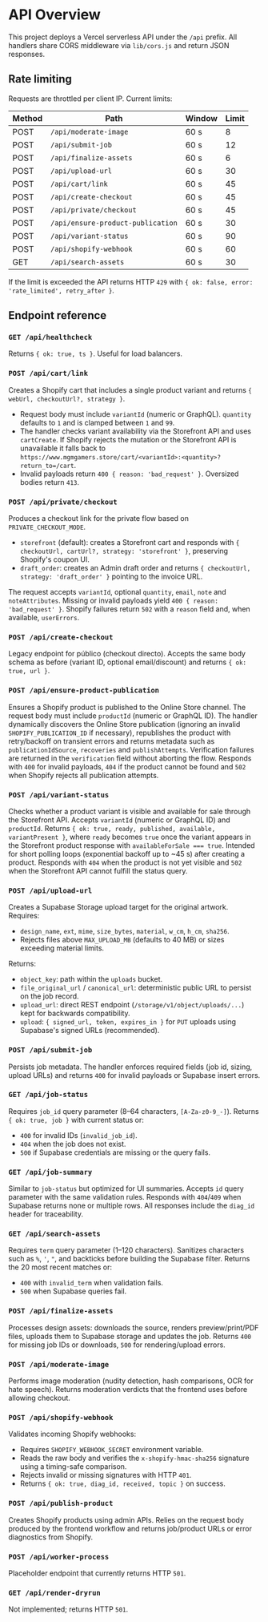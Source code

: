 # API Overview

This project deploys a Vercel serverless API under the `/api` prefix. All handlers share CORS middleware via `lib/cors.js` and return JSON responses.

## Rate limiting

Requests are throttled per client IP. Current limits:

| Method | Path | Window | Limit |
| --- | --- | --- | --- |
| POST | `/api/moderate-image` | 60 s | 8 |
| POST | `/api/submit-job` | 60 s | 12 |
| POST | `/api/finalize-assets` | 60 s | 6 |
| POST | `/api/upload-url` | 60 s | 30 |
| POST | `/api/cart/link` | 60 s | 45 |
| POST | `/api/create-checkout` | 60 s | 45 |
| POST | `/api/private/checkout` | 60 s | 45 |
| POST | `/api/ensure-product-publication` | 60 s | 30 |
| POST | `/api/variant-status` | 60 s | 90 |
| POST | `/api/shopify-webhook` | 60 s | 60 |
| GET | `/api/search-assets` | 60 s | 30 |

If the limit is exceeded the API returns HTTP `429` with `{ ok: false, error: 'rate_limited', retry_after }`.

## Endpoint reference

### `GET /api/healthcheck`

Returns `{ ok: true, ts }`. Useful for load balancers.

### `POST /api/cart/link`

Creates a Shopify cart that includes a single product variant and returns `{ webUrl, checkoutUrl?, strategy }`.

- Request body must include `variantId` (numeric or GraphQL). `quantity` defaults to `1` and is clamped between `1` and `99`.
- The handler checks variant availability via the Storefront API and uses `cartCreate`. If Shopify rejects the mutation or the Storefront API is unavailable it falls back to `https://www.mgmgamers.store/cart/<variantId>:<quantity>?return_to=/cart`.
- Invalid payloads return `400 { reason: 'bad_request' }`. Oversized bodies return `413`.

### `POST /api/private/checkout`

Produces a checkout link for the private flow based on `PRIVATE_CHECKOUT_MODE`.

- `storefront` (default): creates a Storefront cart and responds with `{ checkoutUrl, cartUrl?, strategy: 'storefront' }`, preserving Shopify's coupon UI.
- `draft_order`: creates an Admin draft order and returns `{ checkoutUrl, strategy: 'draft_order' }` pointing to the invoice URL.

The request accepts `variantId`, optional `quantity`, `email`, `note` and `noteAttributes`. Missing or invalid payloads yield `400 { reason: 'bad_request' }`. Shopify failures return `502` with a `reason` field and, when available, `userErrors`.

### `POST /api/create-checkout`

Legacy endpoint for público (checkout directo). Accepts the same body schema as before (variant ID, optional email/discount) and returns `{ ok: true, url }`.

### `POST /api/ensure-product-publication`

Ensures a Shopify product is published to the Online Store channel. The request body must include `productId` (numeric or GraphQL ID). The handler dynamically discovers the Online Store publication (ignoring an invalid `SHOPIFY_PUBLICATION_ID` if necessary), republishes the product with retry/backoff on transient errors and returns metadata such as `publicationIdSource`, `recoveries` and `publishAttempts`. Verification failures are returned in the `verification` field without aborting the flow. Responds with `400` for invalid payloads, `404` if the product cannot be found and `502` when Shopify rejects all publication attempts.

### `POST /api/variant-status`

Checks whether a product variant is visible and available for sale through the Storefront API. Accepts `variantId` (numeric or GraphQL ID) and `productId`. Returns `{ ok: true, ready, published, available, variantPresent }`, where `ready` becomes `true` once the variant appears in the Storefront product response with `availableForSale === true`. Intended for short polling loops (exponential backoff up to ~45 s) after creating a product. Responds with `404` when the product is not yet visible and `502` when the Storefront API cannot fulfill the status query.

### `POST /api/upload-url`

Creates a Supabase Storage upload target for the original artwork. Requires:

- `design_name`, `ext`, `mime`, `size_bytes`, `material`, `w_cm`, `h_cm`, `sha256`.
- Rejects files above `MAX_UPLOAD_MB` (defaults to 40 MB) or sizes exceeding material limits.

Returns:

- `object_key`: path within the `uploads` bucket.
- `file_original_url` / `canonical_url`: deterministic public URL to persist on the job record.
- `upload_url`: direct REST endpoint (`/storage/v1/object/uploads/...`) kept for backwards compatibility.
- `upload`: `{ signed_url, token, expires_in }` for `PUT` uploads using Supabase's signed URLs (recommended).

### `POST /api/submit-job`

Persists job metadata. The handler enforces required fields (job id, sizing, upload URLs) and returns `400` for invalid payloads or Supabase insert errors.

### `GET /api/job-status`

Requires `job_id` query parameter (8–64 characters, `[A-Za-z0-9_-]`). Returns `{ ok: true, job }` with current status or:

- `400` for invalid IDs (`invalid_job_id`).
- `404` when the job does not exist.
- `500` if Supabase credentials are missing or the query fails.

### `GET /api/job-summary`

Similar to `job-status` but optimized for UI summaries. Accepts `id` query parameter with the same validation rules. Responds with `404`/`409` when Supabase returns none or multiple rows. All responses include the `diag_id` header for traceability.

### `GET /api/search-assets`

Requires `term` query parameter (1–120 characters). Sanitizes characters such as `%`, `'`, `"`, and backticks before building the Supabase filter. Returns the 20 most recent matches or:

- `400` with `invalid_term` when validation fails.
- `500` when Supabase queries fail.

### `POST /api/finalize-assets`

Processes design assets: downloads the source, renders preview/print/PDF files, uploads them to Supabase storage and updates the job. Returns `400` for missing job IDs or downloads, `500` for rendering/upload errors.

### `POST /api/moderate-image`

Performs image moderation (nudity detection, hash comparisons, OCR for hate speech). Returns moderation verdicts that the frontend uses before allowing checkout.

### `POST /api/shopify-webhook`

Validates incoming Shopify webhooks:

- Requires `SHOPIFY_WEBHOOK_SECRET` environment variable.
- Reads the raw body and verifies the `x-shopify-hmac-sha256` signature using a timing-safe comparison.
- Rejects invalid or missing signatures with HTTP `401`.
- Returns `{ ok: true, diag_id, received, topic }` on success.

### `POST /api/publish-product`

Creates Shopify products using admin APIs. Relies on the request body produced by the frontend workflow and returns job/product URLs or error diagnostics from Shopify.

### `POST /api/worker-process`

Placeholder endpoint that currently returns HTTP `501`.

### `GET /api/render-dryrun`

Not implemented; returns HTTP `501`.
